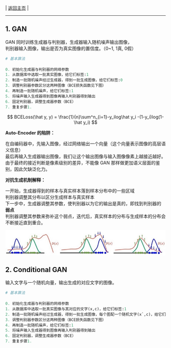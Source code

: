| [返回主页](index.html) |

---



## 1. GAN

GAN 同时训练生成器与判别器，生成器输入随机噪声输出图像， <br>
判别器输入图像，输出是否为真实图像的置信度。（0~1, 1真, 0假）

```python
# 基本算法

0. 初始化生成器与判别器的网络参数
1. 从数据库中选取一批真实图像，给它们标签:1
2. 制造一批随机噪声经过生成器，得到一批生成图像，给它们标签:0
3. 调整判别器参数区分这两种图像（BCE损失函数见下图）
4. 再制造一批随机噪声，给它们标签:1
5. 将噪声输入生成器得到图像再输入判别器得到输出
6. 固定判别器，调整生成器参数（BCE）
7. 重复步骤1.
```

$$
BCELoss(\hat y, y) =
\frac{1}{n}\sum^n_{i=1}-y_ilog\hat y_i -(1-y_i)log(1-\hat y_i)
$$

**Auto-Encoder 的陷阱：**

在自编码器中，先输入图像，经过网络输出一个向量（这个向量表示图像的高层语义信息）<br>
最后再输入生成器输出图像，我们让这个输出图像与输入图像像素上越接近越好。<br>
由于最终的接近判断是像素级别的差异，不能像 GAN 那样做更加语义层面的鉴别，因此欠缺泛化力。

**对抗生成机制解释：**

一开始，生成器得到的样本与真实样本落到样本分布中的一些区域<br>
判别器调整其分布以区分生成样本与真实样本<br>
下一步中，生成器调整其参数，使判别器以为它的输出是真的，即找到判别器的 **弱点** <br>
判别器调整其参数来弥补这个弱点，迭代后，真实样本的分布与生成样本的分布会不断接近直到重合。

![](img\gan1.jpg)





## 2. Conditional GAN

输入文字与一个随机向量，输出生成的对应文字的图像。

```python
# 基本算法

0. 初始化生成器与判别器的网络参数
1. 从数据库中选取一批真实图像与其对应的文字(x,c)，给它们标签:1
2. 制造一批随机噪声经过生成器，得到一批生成图像，每个图配一个随机文字(x`,c)，给它们标签:0
3. 调整判别器参数区分这两种图像（BCE损失函数见下图）
4. 再制造一批随机噪声，给它们标签:1
5. 将噪声输入生成器得到图像再输入判别器得到输出
6. 固定判别器，调整生成器参数（BCE）
7. 重复步骤1.
```





